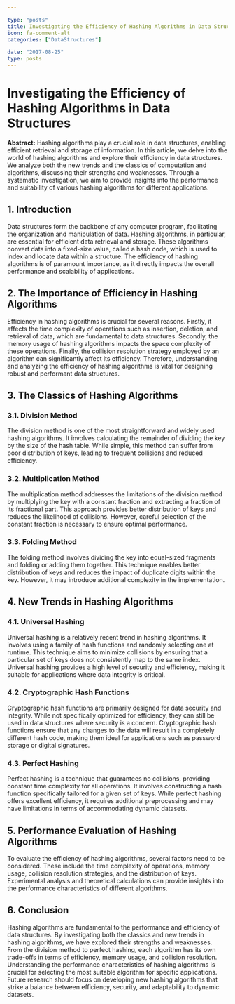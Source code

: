 ```yaml
---

type: "posts"
title: Investigating the Efficiency of Hashing Algorithms in Data Structures
icon: fa-comment-alt
categories: ["DataStructures"]

date: "2017-08-25"
type: posts
---
```





# Investigating the Efficiency of Hashing Algorithms in Data Structures

**Abstract:**
Hashing algorithms play a crucial role in data structures, enabling efficient retrieval and storage of information. In this article, we delve into the world of hashing algorithms and explore their efficiency in data structures. We analyze both the new trends and the classics of computation and algorithms, discussing their strengths and weaknesses. Through a systematic investigation, we aim to provide insights into the performance and suitability of various hashing algorithms for different applications.

## 1. Introduction
Data structures form the backbone of any computer program, facilitating the organization and manipulation of data. Hashing algorithms, in particular, are essential for efficient data retrieval and storage. These algorithms convert data into a fixed-size value, called a hash code, which is used to index and locate data within a structure. The efficiency of hashing algorithms is of paramount importance, as it directly impacts the overall performance and scalability of applications.

## 2. The Importance of Efficiency in Hashing Algorithms
Efficiency in hashing algorithms is crucial for several reasons. Firstly, it affects the time complexity of operations such as insertion, deletion, and retrieval of data, which are fundamental to data structures. Secondly, the memory usage of hashing algorithms impacts the space complexity of these operations. Finally, the collision resolution strategy employed by an algorithm can significantly affect its efficiency. Therefore, understanding and analyzing the efficiency of hashing algorithms is vital for designing robust and performant data structures.

## 3. The Classics of Hashing Algorithms
### 3.1. Division Method
The division method is one of the most straightforward and widely used hashing algorithms. It involves calculating the remainder of dividing the key by the size of the hash table. While simple, this method can suffer from poor distribution of keys, leading to frequent collisions and reduced efficiency.

### 3.2. Multiplication Method
The multiplication method addresses the limitations of the division method by multiplying the key with a constant fraction and extracting a fraction of its fractional part. This approach provides better distribution of keys and reduces the likelihood of collisions. However, careful selection of the constant fraction is necessary to ensure optimal performance.

### 3.3. Folding Method
The folding method involves dividing the key into equal-sized fragments and folding or adding them together. This technique enables better distribution of keys and reduces the impact of duplicate digits within the key. However, it may introduce additional complexity in the implementation.

## 4. New Trends in Hashing Algorithms
### 4.1. Universal Hashing
Universal hashing is a relatively recent trend in hashing algorithms. It involves using a family of hash functions and randomly selecting one at runtime. This technique aims to minimize collisions by ensuring that a particular set of keys does not consistently map to the same index. Universal hashing provides a high level of security and efficiency, making it suitable for applications where data integrity is critical.

### 4.2. Cryptographic Hash Functions
Cryptographic hash functions are primarily designed for data security and integrity. While not specifically optimized for efficiency, they can still be used in data structures where security is a concern. Cryptographic hash functions ensure that any changes to the data will result in a completely different hash code, making them ideal for applications such as password storage or digital signatures.

### 4.3. Perfect Hashing
Perfect hashing is a technique that guarantees no collisions, providing constant time complexity for all operations. It involves constructing a hash function specifically tailored for a given set of keys. While perfect hashing offers excellent efficiency, it requires additional preprocessing and may have limitations in terms of accommodating dynamic datasets.

## 5. Performance Evaluation of Hashing Algorithms
To evaluate the efficiency of hashing algorithms, several factors need to be considered. These include the time complexity of operations, memory usage, collision resolution strategies, and the distribution of keys. Experimental analysis and theoretical calculations can provide insights into the performance characteristics of different algorithms.

## 6. Conclusion
Hashing algorithms are fundamental to the performance and efficiency of data structures. By investigating both the classics and new trends in hashing algorithms, we have explored their strengths and weaknesses. From the division method to perfect hashing, each algorithm has its own trade-offs in terms of efficiency, memory usage, and collision resolution. Understanding the performance characteristics of hashing algorithms is crucial for selecting the most suitable algorithm for specific applications. Future research should focus on developing new hashing algorithms that strike a balance between efficiency, security, and adaptability to dynamic datasets.